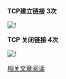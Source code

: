 **TCP建立链接 3次**

![!](http://i13.tietuku.com/e08b10822cdbb898.png)

**TCP 关闭链接 4次**

![!](http://i11.tietuku.com/f2f8be4a8e2b1d36.png)

[相关文章阅读](http://blog.csdn.net/hguisu/article/details/7445768)
